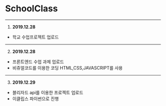 # SchoolClass

<hr/>

1. **2019.12.28**
* 학교 수업프로젝트 업로드

<hr/>

2. **2019.12.28**
* 프론트엔드 수업 과제 업로드
* 비쥬얼코드를 이용한 코딩 HTML,CSS,JAVASCRIPT를 사용

<hr/>

3. **2019.12.29**
* 블리자드 api를 이용한 프로젝트 업로드
* 이클립스 파이썬으로 진행